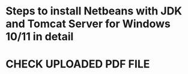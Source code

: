 # Steps to install Netbeans with JDK and Tomcat Server for Windows 10/11 in detail

# CHECK UPLOADED PDF FILE
